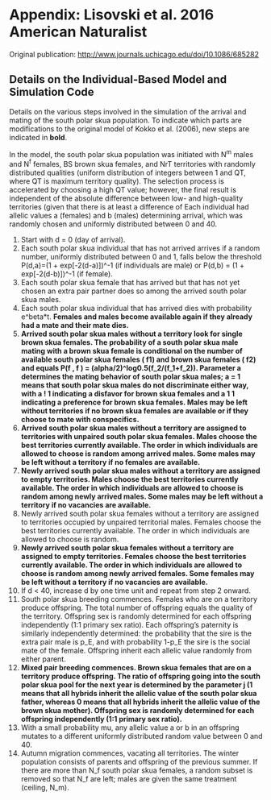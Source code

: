 # Appendix: Lisovski et al. 2016 American Naturalist

Original publication: http://www.journals.uchicago.edu/doi/10.1086/685282

## Details on the Individual-Based Model and Simulation Code

Details on the various steps involved in the simulation of the arrival and mating of the south polar skua population. To indicate which parts are modifications to the original model of Kokko et al. (2006), new steps are indicated in **bold**.In the model, the south polar skua population was initiated with N<sup>m</sup> males and N<sup>f</sup> females, BS brown skua females, and NrT territories with randomly distributed qualities (uniform distribution of integers between 1 and QT, where QT is maximum territory quality). The selection process is accelerated by choosing a high QT value; however, the final result is independent of the absolute difference between low- and high-quality territories (given that there is at least a difference of 
Each individual had allelic values a (females) and b (males) determining arrival, which was randomly chosen and uniformly distributed between 0 and 40.1. Start with d = 0 (day of arrival).2. Each south polar skua individual that has not arrived arrives if a random number, uniformly distributed between 0 and 1, falls below the threshold P(d,a)=(1 + exp[-2(d-a)])^-1 (if individuals are male) or P(d,b) = (1 + exp[-2(d-b)])^-1 (if female).3. Each south polar skua female that has arrived but that has not yet chosen an extra pair partner does so among the arrived south polar skua males.4. Each south polar skua individual that has arrived dies with probability e^beta*t. **Females and males become available again if they already had a mate and their mate dies.**5. **Arrived south polar skua males without a territory look for single brown skua females. The probability of a south polar skua male mating with a brown skua female is conditional on the number of available south polar skua females ( f1) and brown skua females ( f2) and equals P(f , f ) = (alpha/2)^log0.5(f_2/(f_1+f_2)). Parameter a determines the mating behavior of south polar skua males; a = 1 means that south polar skua males do not discriminate either way, with a ! 1 indicating a disfavor for brown skua females and a 1 1 indicating a preference for brown skua females. Males may be left without territories if no brown skua females are available or if they choose to mate with conspecifics.**6. **Arrived south polar skua males without a territory are assigned to territories with unpaired south polar skua females. Males choose the best territories currently available. The order in which individuals are allowed to choose is random among arrived males. Some males may be left without a territory if no females are available.**7. **Newly arrived south polar skua males without a territory are assigned to empty territories. Males choose the best territories currently available. The order in which individuals are allowed to choose is random among newly arrived males. Some males may be left without a territory if no vacancies are available.**8. Newly arrived south polar skua females without a territory are assigned to territories occupied by unpaired territorial males. Females choose the best territories currently available. The order in which individuals are allowed to choose is random.9. **Newly arrived south polar skua females without a territory are assigned to empty territories. Females choose the best territories currently available. The order in which individuals are allowed to choose is random among newly arrived females. Some females may be left without a territory if no vacancies are available.**10. If d < 40, increase d by one time unit and repeat from step 2 onward.11. South polar skua breeding commences. Females who are on a territory produce offspring. The total number of offspring equals the quality of the territory. Offspring sex is randomly determined for each offspring independently (1∶1 primary sex ratio). Each offspring’s paternity is similarly independently determined: the probability that the sire is the extra pair male is p_E, and with probability 1-p_E the sire is the social mate of the female. Offspring inherit each allelic value randomly from either parent.12. **Mixed pair breeding commences. Brown skua females that are on a territory produce offspring. The ratio of offspring going into the south polar skua pool for the next year is determined by the parameter j (1 means that all hybrids inherit the allelic value of the south polar skua father, whereas 0 means that all hybrids inherit the allelic value of the brown skua mother). Offspring sex is randomly determined for each offspring independently (1∶1 primary sex ratio).**13. With a small probability mu, any allelic value a or b in an offspring mutates to a different uniformly distributed random value between 0 and 40.14. Autumn migration commences, vacating all territories. The winter population consists of parents and offspring of the previous summer. If there are more than N_f south polar skua females, a random subset is removed so that N_f are left; males are given the same treatment (ceiling, N_m).